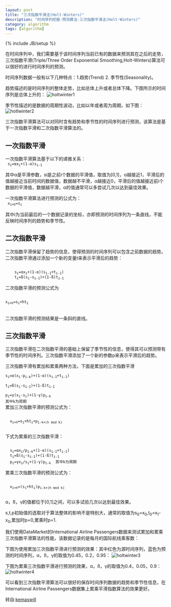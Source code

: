 ```yaml
---
layout: post
title: "三次指数平滑法(Holt-Winters)"
description: "时间序列挖掘-预测算法-三次指数平滑法(Holt-Winters)"
category: algorithm
tags: [algorithm]
---
```

{% include JB/setup %}

在时间序列中，我们需要基于该时间序列当前已有的数据来预测其在之后的走势，三次指数平滑(Triple/Three Order Exponential Smoothing,Holt-Winters)算法可以很好的进行时间序列的预测。

  时间序列数据一般有以下几种特点：1.趋势(Trend)  2. 季节性(Seasonality)。

  趋势描述的是时间序列的整体走势，比如总体上升或者总体下降。下图所示的时间序列是总体上升的：
![holtwinter1](http://xiangguo.qiniudn.com/img/posts/holtwinters/holtwinter1.png)


  季节性描述的是数据的周期性波动，比如以年或者周为周期，如下图：
![hotlwinter2](http://xiangguo.qiniudn.com/img/posts/holtwinters/holtwinter2.png)


  三次指数平滑算法可以对同时含有趋势和季节性的时间序列进行预测，该算法是基于一次指数平滑和二次指数平滑算法的。

## 一次指数平滑
  一次指数平滑算法基于以下的递推关系：    
<code> 
    s<sub>i</sub>=αx<sub>i</sub>+(1-α)s<sub>i-1</sub>
</code>

  其中α是平滑参数，si是之前i个数据的平滑值，取值为[0,1]，α越接近1，平滑后的值越接近当前时间的数据值，数据越不平滑，α越接近0，平滑后的值越接近前i个数据的平滑值，数据越平滑，α的值通常可以多尝试几次以达到最佳效果。

  一次指数平滑算法进行预测的公式为：    
<code>
    x<sub>i+h</sub>=s<sub>i</sub>    
</code> 
  其中i为当前最后的一个数据记录的坐标，亦即预测的时间序列为一条直线，不能反映时间序列的趋势和季节性。
  
## 二次指数平滑

  二次指数平滑保留了趋势的信息，使得预测的时间序列可以包含之前数据的趋势。二次指数平滑通过添加一个新的变量t来表示平滑后的趋势：

<code> 
    s<sub>i</sub>=αx<sub>i</sub>+(1-α)(s<sub>i-1</sub>+t<sub>i-1</sub>)   
    t<sub>i</sub>=ß(s<sub>i</sub>-s<sub>i-1</sub>)+(1-ß)t<sub>i-1</sub>
</code> 

  二次指数平滑的预测公式为  
<code>   
    x<sub>i+h</sub>=s<sub>i</sub>+ht<sub>i</sub>  
</code>     
  二次指数平滑的预测结果是一条斜的直线。

## 三次指数平滑
  三次指数平滑在二次指数平滑的基础上保留了季节性的信息，使得其可以预测带有季节性的时间序列。三次指数平滑添加了一个新的参数p来表示平滑后的趋势。

  三次指数平滑有累加和累乘两种方法，下面是累加的三次指数平滑
<code>  
    s<sub>i</sub>=α(x<sub>i</sub>-p<sub>i-k</sub>)+(1-α)(s<sub>i-1</sub>+t<sub>i-1</sub>)    
    t<sub>i</sub>=ß(s<sub>i</sub>-s<sub>i-1</sub>)+(1-ß)t<sub>i-1</sub>    
    p<sub>i</sub>=γ(x<sub>i</sub>-s<sub>i</sub>)+(1-γ)p<sub>i-k</sub>  其中k为周期
</code>  
  累加三次指数平滑的预测公式为：
   
  <code> 
  x<sub>i+h</sub>=s<sub>i</sub>+ht<sub>i</sub>+p<sub>i-k+(h mod k)</sub>
  </code> 
  
  下式为累乘的三次指数平滑：
  
<code>
  s<sub>i</sub>=αx<sub>i</sub>/p<sub>i-k</sub>+(1-α)(s<sub>i-1</sub>+t<sub>i-1</sub>)    
  t<sub>i</sub>=ß(s<sub>i</sub>-s<sub>i-1</sub>)+(1-ß)t<sub>i-1</sub>    
  p<sub>i</sub>=γx<sub>i</sub>/s<sub>i</sub>+(1-γ)p<sub>i-k</sub>  其中k为周期    
</code>

  累乘三次指数平滑的预测公式为： 
  
  <code>
  x<sub>i+h</sub>=(s<sub>i</sub>+ht<sub>i</sub>)p<sub>i-k+(h mod k)</sub>  
  </code>
  
  α，ß，γ的值都位于[0,1]之间，可以多试验几次以达到最佳效果。

  s,t,p初始值的选取对于算法整体的影响不是特别大，通常的取值为s<sub>0</sub>=x<sub>0</sub>,t<sub>0</sub>=x<sub>1</sub>-x<sub>0</sub>,累加时p=0,累乘时p=1.

  我们使用DataMarket的International Airline Passengers数据来测试累加和累乘三次指数平滑算法的性能，该数据记录的是每月的国际航线乘客数：

  下图为使用累加三次指数平滑进行预测的效果：其中红色为源时间序列，蓝色为预测的时间序列，α，ß，γ的取值为0.45，0.2，0.95：
![holtwinter3](http://xiangguo.qiniudn.com/img/posts/holtwinters/holtwinter3.png)



  下图为累乘三次指数平滑进行预测的效果，α，ß，γ的取值为0.4，0.05，0.9：
![holtwinter4](http://xiangguo.qiniudn.com/img/posts/holtwinters/holtwinter4.png)


  可以看到三次指数平滑算法可以很好的保存时间序列数据的趋势和季节性信息，在International Airline Passengers数据集上累乘平滑指数算法的效果更好。
  
  
转自:[kemaswill](http://www.cnblogs.com/kemaswill/archive/2013/04/01/2993583.html)

